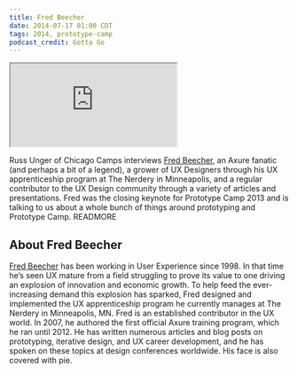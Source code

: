 ```yaml
---
title: Fred Beecher
date: 2014-07-17 01:00 CDT
tags: 2014, prototype-camp
podcast_credit: Gotta Go
---
```


<iframe class="podcast-player" seamless src="https://simplecast.fm/e/3472?style=light"></iframe>

Russ Unger of Chicago Camps interviews <a href="https://twitter.com/fred_beecher" rel="nofollow">Fred Beecher</a>, an Axure fanatic (and perhaps a bit of a legend), a grower of UX Designers through his UX apprenticeship program at The Nerdery in Minneapolis, and a regular contributor to the UX Design community through a variety of articles and presentations. Fred was the closing keynote for Prototype Camp 2013 and is talking to us about a whole bunch of things around prototyping and Prototype Camp. READMORE

## About Fred Beecher

<a href="http://nerdery.com/people#fb" rel="nofollow">Fred Beecher</a> has been working in User Experience since 1998. In that time he&#8217;s seen UX mature from a field struggling to prove its value to one driving an explosion of innovation and economic growth. To help feed the ever-increasing demand this explosion has sparked, Fred designed and implemented the UX apprenticeship program he currently manages at The Nerdery in Minneapolis, MN. Fred is an established contributor in the UX world. In 2007, he authored the first official Axure training program, which he ran until 2012. He has written numerous articles and blog posts on prototyping, iterative design, and UX career development, and he has spoken on these topics at design conferences worldwide. His face is also covered with pie.
